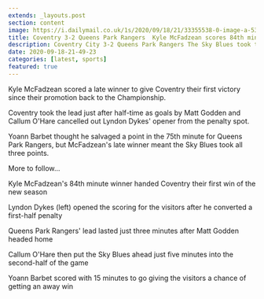 ```yaml
---
extends: _layouts.post
section: content
image: https://i.dailymail.co.uk/1s/2020/09/18/21/33355538-0-image-a-53_1600461387634.jpg 
title: Coventry 3-2 Queens Park Rangers  Kyle McFadzean scores 84th minute winner for the Sky Blues 
description: Coventry City 3-2 Queens Park Rangers The Sky Blues took their first win back in the Championship thanks to goals by Matt Godden, Callum OHare and Kyle McFadzean against QPR. 
date: 2020-09-18-21-49-23 
categories: [latest, sports] 
featured: true 
--- 
```

Kyle McFadzean scored a late winner to give Coventry their first victory since their promotion back to the Championship.

Coventry took the lead just after half-time as goals by Matt Godden and Callum O'Hare cancelled out Lyndon Dykes' opener from the penalty spot.

Yoann Barbet thought he salvaged a point in the 75th minute for Queens Park Rangers, but McFadzean's late winner meant the Sky Blues took all three points. 

More to follow... 

Kyle McFadzean's 84th minute winner handed Coventry their first win of the new season

Lyndon Dykes (left) opened the scoring for the visitors after he converted a first-half penalty

Queens Park Rangers' lead lasted just three minutes after Matt Godden headed home

Callum O'Hare then put the Sky Blues ahead just five minutes into the second-half of the game

Yoann Barbet scored with 15 minutes to go giving the visitors a chance of getting an away win

